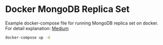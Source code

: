 # Docker MongoDB Replica Set
Example docker-compose file for running MongoDB replica set on docker. For detail explanation: 
[Medium](https://kenanabbak.medium.com/how-to-deploy-mongodb-replica-set-on-docker-using-docker-compose-and-shell-script-a28b2fd5506b)
```bash
docker-compose up -d
```
